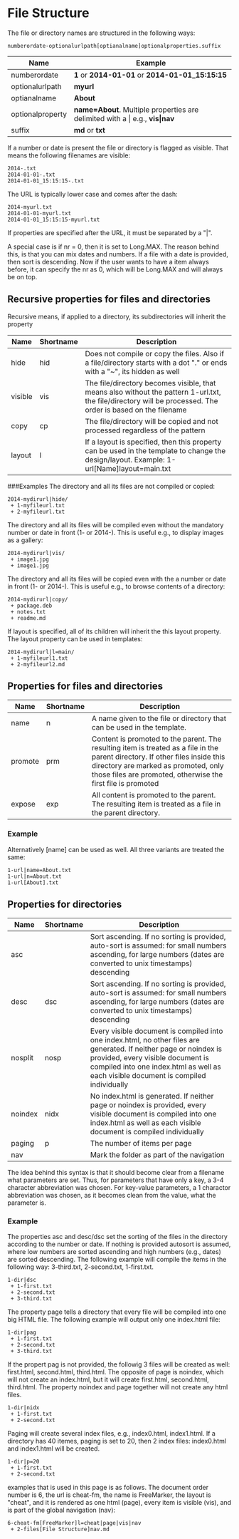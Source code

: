 # File Structure

The file or directory names are structured in the following ways:

```
numberordate-optionalurlpath[optianalname]optionalproperties.suffix
```

|Name|Example|
|---|---|
|numberordate|**1** or **2014-01-01** or **2014-01-01_15:15:15**|
|optionalurlpath|**myurl**|
|optianalname|**About**|
|optionalproperty|**name=About**. Multiple properties are delimited with a &#124; e.g., **vis&#124;nav**|
|suffix|**md** or **txt**|

If a number or date is present the file or directory is flagged as visible. That means the following filenames are visible:

```
2014-.txt
2014-01-01-.txt
2014-01-01_15:15:15-.txt
```

The URL is typically lower case and comes after the dash:

```
2014-myurl.txt
2014-01-01-myurl.txt
2014-01-01_15:15:15-myurl.txt
```

If properties are specified after the URL, it must be separated by a "|". 

A special case is if nr = 0, then it is set to Long.MAX. The reason behind this, is that you can mix dates and numbers. If a file with a date is provided, then sort is descending. Now if the user wants to have a item always before, it can specify the nr as 0, which will be Long.MAX and will always be on top.

## Recursive properties for files and directories
Recursive means, if applied to a directory, its subdirectories will inherit the property

|Name|Shortname|Description|
|---|---|---|
|hide|hid|Does not compile or copy the files. Also if a file/directory starts with a dot "." or ends with a "~", its hidden as well|
|visible|vis|The file/directory becomes visible, that means also without the pattern 1-url.txt, the file/directory will be processed. The order is based on the filename|
|copy|cp|The file/directory will be copied and not processed regardless of the pattern|
|layout|l|If a layout is specified, then this property can be used in the template to change the design/layout. Example: 1-url\[Name\]layout=main.txt|

###Examples
The directory and all its files are not compiled or copied:
```
2014-mydirurl|hide/
 + 1-myfileurl.txt
 + 2-myfileurl.txt
```

The directory and all its files will be compiled even without the mandatory number or date in front (1- or 2014-). This is useful e.g., to display images as a gallery:
```
2014-mydirurl|vis/
 + image1.jpg
 + image1.jpg
```

The directory and all its files will be copied even with the a number or date in front (1- or 2014-). This is useful e.g., to browse contents of a directory:
```
2014-mydirurl|copy/
 + package.deb
 + notes.txt
 + readme.md
```

If layout is specified, all of its children will inherit the this layout property. The layout property can be used in templates:
```
2014-mydirurl|l=main/
 + 1-myfileurl1.txt
 + 2-myfileurl2.md
```


## Properties for files and directories
|Name|Shortname|Description|
|---|---|---|
|name|n|A name given to the file or directory that can be used in the template. |
|promote|prm|Content is promoted to the parent. The resulting item is treated as a file in the parent directory. If other files inside this directory are marked as promoted, only those files are promoted, otherwise the first file is promoted|
|expose|exp|All content is promoted to the parent. The resulting item is treated as a file in the parent directory.|


### Example
Alternatively [name] can be used as well. All three variants are treated the same:

```
1-url|name=About.txt
1-url|n=About.txt
1-url[About].txt
```



## Properties for directories
|Name|Shortname|Description|
|---|---|---|
|asc| |Sort ascending. If no sorting is provided, auto-sort is assumed: for small numbers ascending, for large numbers (dates are converted to unix timestamps) descending|
|desc|dsc|Sort ascending. If no sorting is provided, auto-sort is assumed: for small numbers ascending, for large numbers (dates are converted to unix timestamps) descending|
|nosplit|nosp|Every visible document is compiled into one index.html, no other files are generated. If neither page or noindex is provided, every visible document is compiled into one index.html as well as each visible document is compiled individually|
|noindex|nidx|No index.html is generated. If neither page or noindex is provided, every visible document is compiled into one index.html as well as each visible document is compiled individually|
|paging|p|The number of items per page|
|nav| |Mark the folder as part of the navigation|


The idea behind this syntax is that it should become clear from a filename what parameters are set. Thus, for parameters that have only a key, a 3-4 character abbreviation was chosen. For key-value parameters, a 1 charactor abbreviation was chosen, as it becomes clean from the value, what the parameter is.

### Example

The properties asc and desc/dsc set the sorting of the files in the directory according to the number or date. If nothing is provided autosort is assumed, where low numbers are sorted ascending and high numbers (e.g., dates) are sorted descending. The following example will compile the items in the following way: 3-third.txt, 2-second.txt, 1-first.txt.

```
1-dir|dsc
 + 1-first.txt
 + 2-second.txt
 + 3-third.txt
```

The property page tells a directory that every file will be compiled into one big HTML file. The following example will output only one index.html file:

```
1-dir|pag
 + 1-first.txt
 + 2-second.txt
 + 3-third.txt
```

If the propert pag is not provided, the followig 3 files will be created as well: first.html, second.html, third.html. The opposite of page is noindex, which will not create an index.html, but it will create first.html, second.html, third.html. The property noindex and page together will not create any html files.

```
1-dir|nidx
 + 1-first.txt
 + 2-second.txt
```

Paging will create several index files, e.g., index0.html, index1.html. If a directory has 40 itemes, paging is set to 20, then 2 index files: index0.html and index1.html will be created.

```
1-dir|p=20
 + 1-first.txt
 + 2-second.txt
```

examples that is used in this page is as follows. The document order number is 6, the url is cheat-fm, the name
is FreeMarker, the layout is "cheat", and it is rendered as one html (page), every item is visible (vis), and is
part of the global navigation (nav):
```
6-cheat-fm[FreeMarker]l=cheat|page|vis|nav
 + 2-files[File Structure]nav.md
```